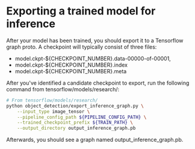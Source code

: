# Exporting a trained model for inference

After your model has been trained, you should export it to a Tensorflow
graph proto. A checkpoint will typically consist of three files:

* model.ckpt-${CHECKPOINT_NUMBER}.data-00000-of-00001,
* model.ckpt-${CHECKPOINT_NUMBER}.index
* model.ckpt-${CHECKPOINT_NUMBER}.meta

After you've identified a candidate checkpoint to export, run the following
command from tensorflow/models/research/:

``` bash
# From tensorflow/models/research/
python object_detection/export_inference_graph.py \
    --input_type image_tensor \
    --pipeline_config_path ${PIPELINE_CONFIG_PATH} \
    --trained_checkpoint_prefix ${TRAIN_PATH} \
    --output_directory output_inference_graph.pb
```

Afterwards, you should see a graph named output_inference_graph.pb.
